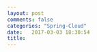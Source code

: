 ```yaml
---
layout: post
comments: false
categories: "Spring-Cloud"
date:   2017-03-03 18:30:54
title:
---
```


<div id="toc"></div>





<script type="text/javascript">
$(document).ready(function() {
    $('#toc').toc({ listType: 'ul', title: "<i>目录</i>" });
});
</script>
